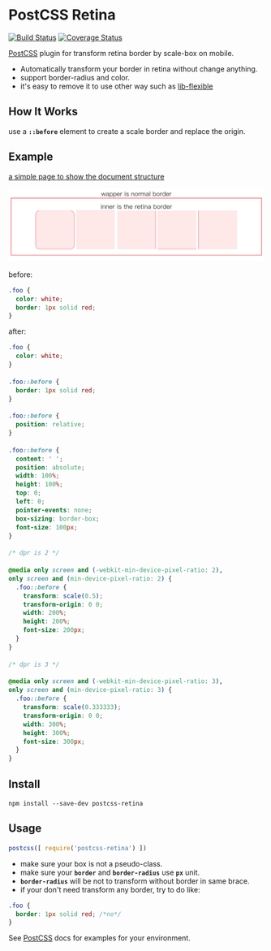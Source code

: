 # PostCSS Retina 
[![Build Status][ci-img]][ci]  [![Coverage Status][cover-img]][cover]

[PostCSS] plugin for transform retina border by scale-box on mobile.

* Automatically transform your border in retina without change anything.  
* support border-radius and color.
* it's easy to remove it to use other way such as [lib-flexible](https://github.com/amfe/lib-flexible)

## How It Works
use a **```::before```** element to create a scale border and replace the origin.


## Example
[a simple page to show the document structure](https://rawgit.com/Ziphwy/postcss-retina/master/example/index.html)  

![](./example/example.png)  

[PostCSS]: https://github.com/postcss/postcss
[ci-img]:  https://travis-ci.org/Ziphwy/postcss-retina.svg
[ci]:      https://travis-ci.org/Ziphwy/postcss-retina

[cover-img]: https://coveralls.io/repos/github/Ziphwy/postcss-retina/badge.svg?branch=master
[cover]:     https://coveralls.io/github/Ziphwy/postcss-retina?branch=master

before:

```css
.foo {
  color: white;
  border: 1px solid red;
}
```  

after:

```css
.foo {
  color: white;
}

.foo::before {
  border: 1px solid red;
}

.foo::before {
  position: relative;
}

.foo::before {
  content: ' ';
  position: absolute;
  width: 100%;
  height: 100%;
  top: 0;
  left: 0;
  pointer-events: none;
  box-sizing: border-box;
  font-size: 100px;
}

/* dpr is 2 */

@media only screen and (-webkit-min-device-pixel-ratio: 2), 
only screen and (min-device-pixel-ratio: 2) {
  .foo::before {
    transform: scale(0.5);
    transform-origin: 0 0;
    width: 200%;
    height: 200%;
    font-size: 200px;
  }
}

/* dpr is 3 */

@media only screen and (-webkit-min-device-pixel-ratio: 3), 
only screen and (min-device-pixel-ratio: 3) {
  .foo::before {
    transform: scale(0.333333);
    transform-origin: 0 0;
    width: 300%;
    height: 300%;
    font-size: 300px;
  }
}
```

## Install
```
npm install --save-dev postcss-retina
```

## Usage

```js
postcss([ require('postcss-retina') ])
```

* make sure your box is not a pseudo-class.
* make sure your **```border```** and **```border-radius```** use **```px```** unit.
* **```border-radius```** will be not to transform without border in same brace.
* if your don't need transform any border, try to do like: 

```css
.foo {  
  border: 1px solid red; /*no*/ 
}
```

See [PostCSS] docs for examples for your environment.
